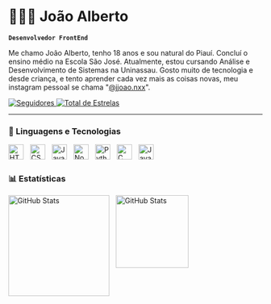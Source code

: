# 👩🏻‍💻 João Alberto

**`Desenvolvedor FrontEnd`**

Me chamo João Alberto, tenho 18 anos e sou natural do Piauí. Concluí o ensino médio na Escola São José. Atualmente, estou cursando Análise e Desenvolvimento de Sistemas na Uninassau. Gosto muito de tecnologia e desde criança, e tento aprender cada vez mais as coisas novas, meu instagram pessoal se chama "[@jjoao.nxx](https://www.instagram.com/jjoao.nxx/)".

<p align="left">
    <a href="https://github.com/jjoaonxx?tab=followers">
        <img 
        alt="Seguidores" 
        title="Siga-me no GitHub" 
        src="https://custom-icon-badges.demolab.com/github/followers/jjoaonxx?color=236ad3&labelColor=1155ba&style=for-the-badge&logo=github&label=Seguidores&logoColor=white"/>
        </a>
      <a href="https://github.com/jjoaonxx?tab=repositories&sort=stargazers">
        <img 
        alt="Total de Estrelas" 
        title="Total de estrelas no GitHub" 
        src="https://custom-icon-badges.demolab.com/github/stars/jjoaonxx?color=55960c&style=for-the-badge&labelColor=488207&logo=star"/>
        </a>
</p>

---

### 🤖 Linguagens e Tecnologias

<img 
    align="left" 
    alt="HTML"
    title="HTML" 
    width="30px" 
    style="padding-right: 10px;" 
    src="https://cdn.jsdelivr.net/gh/devicons/devicon@latest/icons/html5/html5-original.svg" 
/>
<img 
    align="left" 
    alt="CSS" 
    title="CSS"
    width="30px" 
    style="padding-right: 10px;" 
    src="https://cdn.jsdelivr.net/gh/devicons/devicon@latest/icons/css3/css3-original.svg" 
/>
<img 
    align="left" 
    alt="JavaScript" 
    title="JavaScript"
    width="30px" 
    style="padding-right: 10px;" 
    src="https://cdn.jsdelivr.net/gh/devicons/devicon@latest/icons/javascript/javascript-original.svg" 
/>
<img 
    align="left" 
    alt="Node Js"
    title="Node Js" 
    width="30px" 
    style="padding-right: 10px;" 
    src="https://cdn.jsdelivr.net/gh/devicons/devicon@latest/icons/nodejs/nodejs-original.svg" 
/>
<img 
    align="left" 
    alt="Python" 
    title="Python"
    width="30px" 
    style="padding-right: 10px;" 
    src="https://cdn.jsdelivr.net/gh/devicons/devicon@latest/icons/python/python-original.svg" 
/>
<img 
    align="left" 
    alt="C" 
    title="C"
    width="30px" 
    style="padding-right: 10px;" 
    src="https://cdn.jsdelivr.net/gh/devicons/devicon@latest/icons/c/c-original.svg" 
/>
<img 
    align="left" 
    alt="Java" 
    title="Java"
    width="30px" 
    style="padding-right: 10px;" 
    src="https://cdn.jsdelivr.net/gh/devicons/devicon@latest/icons/java/java-original.svg" 
/>

<br/>
<br/>

### 📊 Estatísticas

<p>
  <img 
    align="left" 
    alt="GitHub Stats" 
    height="200" 
    style="padding-right: 10px;" 
    src="https://github-readme-stats.vercel.app/api?username=jjoaonxx&show_icons=true&theme=tokyonight&include_all_commits=true&locale=pt-br" 
  />

<img 
      align="left" 
      alt="GitHub Stats" 
      height="144" 
      src="https://github-readme-stats.vercel.app/api/top-langs/?username=jjoaonxx&theme=tokyonight&layout=compact&custom_title=Tecnologias&langs_count=9" 
  />

</p>
